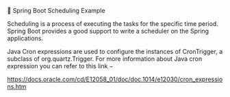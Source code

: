 🍃 Spring Boot Scheduling Example

Scheduling is a process of executing the tasks for the specific time period. 
Spring Boot provides a good support to write a scheduler on the Spring applications.

Java Cron expressions are used to configure the instances of CronTrigger, a subclass of org.quartz.Trigger. 
For more information about Java cron expression you can refer to this link −

https://docs.oracle.com/cd/E12058_01/doc/doc.1014/e12030/cron_expressions.htm